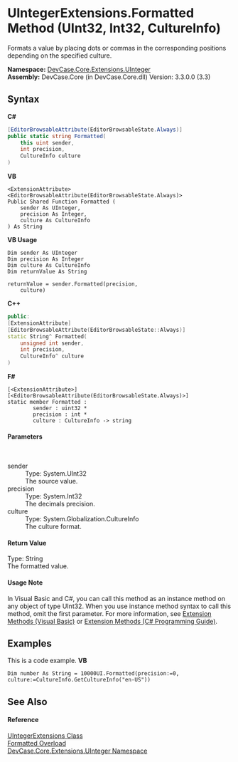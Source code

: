 # UIntegerExtensions.Formatted Method (UInt32, Int32, CultureInfo)
 

Formats a value by placing dots or commas in the corresponding positions depending on the specified culture.

**Namespace:**&nbsp;<a href="N_DevCase_Core_Extensions_UInteger">DevCase.Core.Extensions.UInteger</a><br />**Assembly:**&nbsp;DevCase.Core (in DevCase.Core.dll) Version: 3.3.0.0 (3.3)

## Syntax

**C#**<br />
``` C#
[EditorBrowsableAttribute(EditorBrowsableState.Always)]
public static string Formatted(
	this uint sender,
	int precision,
	CultureInfo culture
)
```

**VB**<br />
``` VB
<ExtensionAttribute>
<EditorBrowsableAttribute(EditorBrowsableState.Always)>
Public Shared Function Formatted ( 
	sender As UInteger,
	precision As Integer,
	culture As CultureInfo
) As String
```

**VB Usage**<br />
``` VB Usage
Dim sender As UInteger
Dim precision As Integer
Dim culture As CultureInfo
Dim returnValue As String

returnValue = sender.Formatted(precision, 
	culture)
```

**C++**<br />
``` C++
public:
[ExtensionAttribute]
[EditorBrowsableAttribute(EditorBrowsableState::Always)]
static String^ Formatted(
	unsigned int sender, 
	int precision, 
	CultureInfo^ culture
)
```

**F#**<br />
``` F#
[<ExtensionAttribute>]
[<EditorBrowsableAttribute(EditorBrowsableState.Always)>]
static member Formatted : 
        sender : uint32 * 
        precision : int * 
        culture : CultureInfo -> string 

```


#### Parameters
&nbsp;<dl><dt>sender</dt><dd>Type: System.UInt32<br />The source value.</dd><dt>precision</dt><dd>Type: System.Int32<br />The decimals precision.</dd><dt>culture</dt><dd>Type: System.Globalization.CultureInfo<br />The culture format.</dd></dl>

#### Return Value
Type: String<br />The formatted value.

#### Usage Note
In Visual Basic and C#, you can call this method as an instance method on any object of type UInt32. When you use instance method syntax to call this method, omit the first parameter. For more information, see <a href="https://docs.microsoft.com/dotnet/visual-basic/programming-guide/language-features/procedures/extension-methods">Extension Methods (Visual Basic)</a> or <a href="https://docs.microsoft.com/dotnet/csharp/programming-guide/classes-and-structs/extension-methods">Extension Methods (C# Programming Guide)</a>.

## Examples
This is a code example. 
**VB**<br />
``` VB
Dim number As String = 10000UI.Formatted(precision:=0, culture:=CultureInfo.GetCultureInfo("en-US"))
```


## See Also


#### Reference
<a href="T_DevCase_Core_Extensions_UInteger_UIntegerExtensions">UIntegerExtensions Class</a><br /><a href="Overload_DevCase_Core_Extensions_UInteger_UIntegerExtensions_Formatted">Formatted Overload</a><br /><a href="N_DevCase_Core_Extensions_UInteger">DevCase.Core.Extensions.UInteger Namespace</a><br />